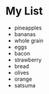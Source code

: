 # My List 
- pineapples
- bananas
- whole grain
- eggs
- bacon 
- strawberry
- bread
- olives
- orange
- satsuma
